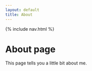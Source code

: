 ```yaml
---
layout: default
title: About
---
```

{% include nav.html %}

# About page

This page tells you a little bit about me.
